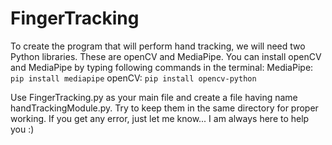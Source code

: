 # FingerTracking
To create the program that will perform hand tracking, we will need two Python libraries. These are openCV and MediaPipe.
You can install openCV and MediaPipe by typing following commands in the terminal:
MediaPipe: ```pip install mediapipe```
openCV: ```pip install opencv-python```

Use FingerTracking.py as your main file and create a file having name handTrackingModule.py. Try to keep them in the same directory for proper working.
If you get any error, just let me know... I am always here to help you :)
